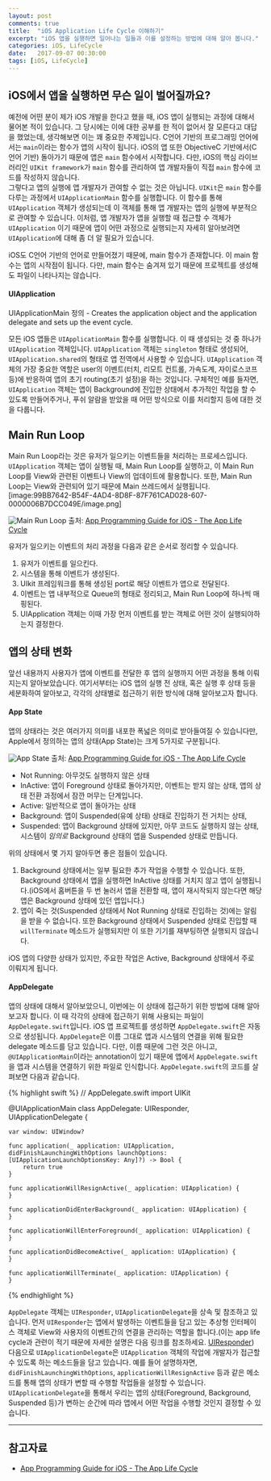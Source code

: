 ```yaml
---
layout: post
comments: true
title:  "iOS Application Life Cycle 이해하기"
excerpt: "iOS 앱을 실행하면 일어나는 일들과 이를 설정하는 방법에 대해 알아 봅니다."
categories: iOS, LifeCycle
date:   2017-09-07 00:30:00
tags: [iOS, LifeCycle]
---
```




## iOS에서 앱을 실행하면 무슨 일이 벌어질까요?

예전에 어떤 분이 제가 iOS 개발을 한다고 했을 때, iOS 앱이 실행되는 과정에 대해서 물어본 적이 있습니다. 그 당시에는 이에 대한 공부를 한 적이 없어서 잘 모른다고 대답을 했었는데, 생각해보면 이는 꽤 중요한 주제입니다.
C언어 기반의 프로그래밍 언어에서는 `main`이라는 함수가 앱의 시작이 됩니다. iOS의 앱 또한 ObjectiveC 기반에서(C언어 기반) 돌아가기 때문에 앱은 `main` 함수에서 시작합니다. 다만, iOS의 핵심 라이브러리인 `UIKit framework`가 `main` 함수를 관리하여 앱 개발자들이 직접 `main` 함수에 코드를 작성하지 않습니다.  
그렇다고 앱의 실행에 앱 개발자가 관여할 수 없는 것은 아닙니다.  `UIKit`은  `main` 함수를 다루는 과정에서 `UIApplicationMain` 함수를 실행합니다. 이 함수를 통해 `UIApplication` 객체가 생성되는데 이 객체를 통해 앱 개발자는 앱의 실행에 부분적으로 관여할 수 있습니다. 이처럼, 앱 개발자가 앱을 실행할 때 접근할 수 객체가  `UIApplication` 이기 때문에 앱이 어떤 과정으로 실행되는지 자세히 알아보려면 `UIApplication`에 대해 좀 더 알 필요가 있습니다.

<div class="message">
  iOS도 C언어 기반의 언어로 만들어졌기 때문에, main 함수가 존재합니다. 이 main 함수는 앱의 시작점이 됩니다. 다만, main 함수는 숨겨져 있기 때문에 프로젝트를 생성해도 파일이 나타나지는 않습니다.
</div>

#### UIApplication

<div class="message">
UIApplicationMain 정의 - Creates the application object and the application delegate and sets up the event cycle.
</div>

모든 iOS 앱들은 `UIApplicationMain` 함수를 실행합니다. 이 때 생성되는 것 중 하나가 `UIApplication`  객체입니다.  `UIApplication`  객체는 `singleton` 형태로 생성되어, `UIApplication.shared`의 형태로 앱 전역에서 사용할 수 있습니다.
`UIApplication` 객체의 가장 중요한 역할은 user의 이벤트(터치, 리모트 컨트롤, 가속도계, 자이로스코프 등)에 반응하여 앱의 초기 routing(초기 설정)을 하는 것입니다. 구체적인 예를 들자면, `UIApplication` 객체는 앱이 Background에 진입한 상태에서 추가적인 작업을 할 수 있도록 만들어주거나, 푸쉬 알람을 받았을 때 어떤 방식으로 이를 처리할지 등에 대한 것을 다룹니다.

## Main Run Loop
Main Run Loop라는 것은 유저가 일으키는 이벤트들을 처리하는 프로세스입니다. `UIApplication` 객체는 앱이 실행될 때, Main Run Loop를 실행하고, 이 Main Run Loop를 View와 관련된 이벤트나 View의 업데이트에 활용합니다. 또한, Main Run Loop는 View와 관련되어 있기 때문에 Main 쓰레드에서 실행됩니다.
[image:99BB7642-B54F-4AD4-8D8F-87F761CAD028-607-0000006B7DCC049E/image.png]

![Main Run Loop](https://dl.dropbox.com/s/i6ed655jlzrizs1/IMG_1006.PNG)
출처: [App Programming Guide for iOS - The App Life Cycle](https://developer.apple.com/library/content/documentation/iPhone/Conceptual/iPhoneOSProgrammingGuide/TheAppLifeCycle/TheAppLifeCycle.html)

유저가 일으키는 이벤트의 처리 과정을 다음과 같은 순서로 정리할 수 있습니다.

1. 유저가 이벤트를 일으킨다.
2. 시스템을 통해 이벤트가 생성된다.
3. UIkit 프레임워크를 통해 생성된 port로 해당 이벤트가 앱으로 전달된다.
4. 이벤트는 앱 내부적으로 Queue의 형태로 정리되고, Main Run Loop에 하나씩 매핑된다.
5. UIApplication 객체는 이때 가장 먼저 이벤트를 받는 객체로 어떤 것이 실행되야하는지 결정한다.

## 앱의 상태 변화
앞선 내용까지 사용자가 앱에 이벤트를 전달한 후 앱의 실행까지 어떤 과정을 통해 이뤄지는지 알아보았습니다. 여기서부터는 iOS 앱의 실행 전 상태, 혹은 실행 후 상태 등을 세분화하여 알아보고, 각각의 상태별로 접근하기 위한 방식에 대해 알아보고자 합니다.

#### App State
앱의 상태라는 것은 여러가지 의미를 내포한 폭넓은 의미로 받아들여질 수 있습니다만, Apple에서 정의하는 앱의 상태(App State)는 크게 5가지로 구분됩니다.

![App State](https://dl.dropbox.com/s/wpmf59gfnaiuafr/IMG_1008.PNG)
출처: [App Programming Guide for iOS - The App Life Cycle](https://developer.apple.com/library/content/documentation/iPhone/Conceptual/iPhoneOSProgrammingGuide/TheAppLifeCycle/TheAppLifeCycle.html)

* Not Running: 아무것도 실행하지 않은 상태
* InActive: 앱이 Foreground 상태로 돌아가지만, 이벤트는 받지 않는 상태, 앱의 상태 전환 과정에서 잠깐 머무는 단계입니다.
* Active: 일반적으로 앱이 돌아가는 상태
* Background: 앱이 Suspended(유예 상태) 상태로 진입하기 전 거치는 상태,
* Suspended: 앱이 Background 상태에 있지만, 아무 코드도 실행하지 않는 상태, 시스템이 *임의로* Background 상태의 앱을 Suspended 상태로 만듭니다.

위의 상태에서 몇 가지 알아두면 좋은 점들이 있습니다.
1. Background 상태에서는 일부 필요한 추가 작업을 수행할 수 있습니다. 또한, Background 상태에서 앱을 실행하면 InActive 상태를 거치지 않고 앱이 실행됩니다.(iOS에서 홈버튼을 두 번 눌러서 앱을 전환할 때, 앱이 재시작되지 않는다면 해당 앱은  Background 상태에 있던 앱입니다.)
2. 앱이 죽는 것(Suspended 상태에서 Not Running 상태로 진입하는 것)에는 알림을 받을 수 없습니다. 또한 Background 상태에서 Suspended 상태로 진입할 때 `willTerminate` 메소드가 실행되지만 이 또한 기기를 재부팅하면 실행되지 않습니다.

<div class="message">
iOS 앱의 다양한 상태가 있지만, 주요한 작업은 Active, Background 상태에서 주로 이뤄지게 됩니다.
</div>


#### AppDelegate

앱의 상태에 대해서 알아보았으니, 이번에는 이 상태에 접근하기 위한 방법에 대해 알아보고자 합니다.  이 때 각각의 상태에 접근하기 위해 사용되는 파일이 `AppDelegate.swift`입니다. iOS 앱 프로젝트를 생성하면 `AppDelegate.swift`은 자동으로 생성됩니다.  `AppDelegate`은 이름 그대로 앱과 시스템의 연결을 위해 필요한 delegate 메소드를 담고 있습니다. 다만, 이름 때문에 그런 것은 아니고, `@UIApplicationMain`이라는 annotation이 있기 때문에 앱에서 `AppDelegate.swift`을 앱과 시스템을 연결하기 위한 파일로 인식합니다.  `AppDelegate.swift`의 코드를 살펴보면 다음과 같습니다.

{% highlight swift %}
// AppDelegate.swift
import UIKit

@UIApplicationMain
class AppDelegate: UIResponder, UIApplicationDelegate {

    var window: UIWindow?

    func application(_ application: UIApplication, didFinishLaunchingWithOptions launchOptions: [UIApplicationLaunchOptionsKey: Any]?) -> Bool {
        return true
    }

    func applicationWillResignActive(_ application: UIApplication) {
    }

    func applicationDidEnterBackground(_ application: UIApplication) {
    }

    func applicationWillEnterForeground(_ application: UIApplication) {
    }

    func applicationDidBecomeActive(_ application: UIApplication) {
    }

    func applicationWillTerminate(_ application: UIApplication) {
    }
{% endhighlight %}

`AppDelegate` 객체는 `UIResponder`, `UIApplicationDelegate`을 상속 및 참조하고 있습니다. 먼저 `UIResponder`는
앱에서 발생하는 이벤트들을 담고 있는 추상형 인터페이스 객체로 View와 사용자의 이벤트간의 연결을 관리하는 역할을 합니다.(이는 app life cycle과 관련이 적기 때문에 자세한 설명은 다음 링크를 참조하세요. [UIResponder](https://developer.apple.com/documentation/uikit/uiresponder)) 다음으로 `UIApplicationDelegate`은 `UIApplication` 객체의 작업에 개발자가 접근할 수 있도록 하는 메소드들을 담고 있습니다. 예를 들어 설명하자면, `didFinishLaunchingWithOptions`, `applicationWillResignActive` 등과 같은 메소드를 통해 앱의 상태가 변할 때 수행할 작업들을 설정할 수 있습니다. `UIApplicationDelegate`을 통해서 우리는 앱의 상태(Foreground, Background, Suspended 등)가 변하는 순간에 따라 앱에서 어떤 작업을 수행할 것인지 결정할 수 있습니다.


-----

## 참고자료
* [App Programming Guide for iOS - The App Life Cycle](https://developer.apple.com/library/content/documentation/iPhone/Conceptual/iPhoneOSProgrammingGuide/TheAppLifeCycle/TheAppLifeCycle.html)
